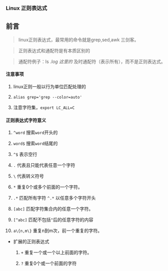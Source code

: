 ### Linux 正则表达式

## 前言

> linux正则表达式，最常用的命令就是grep,sed,awk 三剑客。

> 正则表达式和通配符是有本质区别的

> 通配符例子：ls *.log 这里的* 及时通配符（表示所有），而不是正则表达式。

#### 注意事项

1. linux正则一般以行为单位匹配处理的

2. `alias grep='grep --color=auto'`

3. 注意字符集，`export LC_ALL=C`

#### 正则表达式字符意义

1. `^word` 搜索`word`开头的

2. `word$` 搜索`word`结尾的

3. `^$` 表示空行

4. `.` 代表且只能代表任意一个字符

5. `\` 代表转义符号

6. `*` 重复0个或多个前面的一个字符。

7. `.*` 匹配所有字符 `^.*` 以任意多个字符开头

8. `[abc]` 匹配字符集合内的任意一个字符。

9. `[^abc]` 匹配不包括`^`后的任意字符的内容

10. `a\{n,m\}` 重复n到m次，前一个重复的字符。

* 扩展的正则表达式

	1. `+` 重复一个或一个以上前面的字符。
	
	2. `?` 重复0个或一个前面的字符
	

